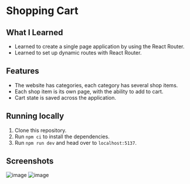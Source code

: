 # Shopping Cart

## What I Learned

- Learned to create a single page application by using the React Router.
- Learned to set up dynamic routes with React Router.

## Features

- The website has categories, each category has several shop items.
- Each shop item is its own page, with the ability to add to cart.
- Cart state is saved across the application.

## Running locally

1. Clone this repository.
2. Run `npm ci` to install the dependencies.
3. Run `npm run dev` and head over to `localhost:5137`.

## Screenshots

![image](https://github.com/user-attachments/assets/d84c4609-bb7f-4ae1-9cde-732ca534ca27)
![image](https://github.com/user-attachments/assets/82e2c0bb-33cf-4326-89f5-240b55de4f71)
